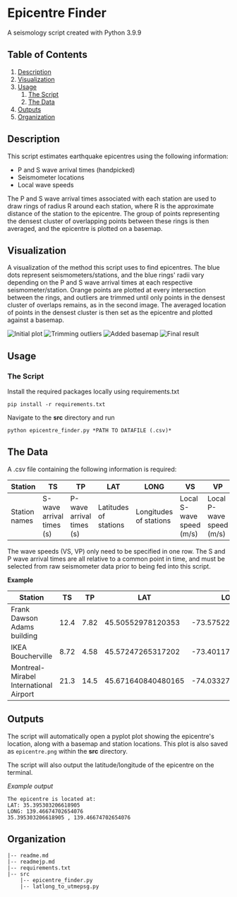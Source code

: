 # Epicentre Finder

A seismology script created with Python 3.9.9

## Table of Contents
1. [Description](#Description)
2. [Visualization](#Visualization)
3. [Usage](#Usage)
    1. [The Script](#script)
    2. [The Data](#data)
4. [Outputs](#Outputs)
5. [Organization](#Organization)


## Description

This script estimates earthquake epicentres using the following information:
* P and S wave arrival times (handpicked)
* Seismometer locations
* Local wave speeds

The P and S wave arrival times associated with each station are used to draw rings of radius R around each station, where R is the approximate distance of the station to the epicentre. The group of points representing the densest cluster of overlapping points between these rings is then averaged, and the epicentre is plotted on a basemap.

## Visualization

A visualization of the method this script uses to find epicentres. The blue dots represent seismometers/stations, and the blue rings' radii vary depending on the P and S wave arrival times at each respective seismometer/station. Orange points are plotted at every intersection between the rings, and outliers are trimmed until only points in the densest cluster of overlaps remains, as in the second image. The averaged location of points in the densest cluster is then set as the epicentre and plotted against a basemap. 

![Initial plot](https://i.imgur.com/u6Gj408.png)
![Trimming outliers](https://i.imgur.com/HCF2qjm.png)
![Added basemap](https://i.imgur.com/9P2VTST.png)
![Final result](https://i.imgur.com/JL3vCrU.png)

## Usage

### The Script <a name="script"></a>

Install the required packages locally using requirements.txt

```
pip install -r requirements.txt
```

Navigate to the **src** directory and run

```
python epicentre_finder.py *PATH TO DATAFILE (.csv)*
```

## The Data <a name="data"></a>

A .csv file containing the following information is required:

Station | TS | TP | LAT | LONG | VS | VP
---|---|---|---|---|---|---
Station names | S-wave arrival times (s) | P-wave arrival times (s) | Latitudes of stations | Longitudes of stations | Local S-wave speed (m/s) | Local P-wave speed (m/s)

The wave speeds (VS, VP) only need to be specified in one row. The S and P wave arrival times are all relative to a common point in time, and must be selected from raw seismometer data prior to being fed into this script.



**Example**

Station | TS | TP | LAT | LONG | VS | VP
---|---|---|---|---|---|---
Frank Dawson Adams building | 12.4 | 7.82 | 45.50552978120353 | -73.57522984289152 | 2300 | 4680
IKEA Boucherville | 8.72 | 4.58 | 45.57247265317202 | -73.40117329505202 | |
Montreal-Mirabel International Airport | 21.3 | 14.5 | 45.671640840480165 | -74.03327505426336 | |

## Outputs

The script will automatically open a pyplot plot showing the epicentre's location, along with a basemap and station locations. This plot is also saved as `epicentre.png` within the **src** directory.

The script will also output the latitude/longitude of the epicentre on the terminal.

_Example output_


```
The epicentre is located at:
LAT: 35.395303206618905
LONG: 139.46674702654076
35.395303206618905 , 139.46674702654076
```

## Organization
```
|-- readme.md
|-- readmejp.md
|-- requirements.txt
|-- src
    |-- epicentre_finder.py 
    |-- latlong_to_utmepsg.py
```










